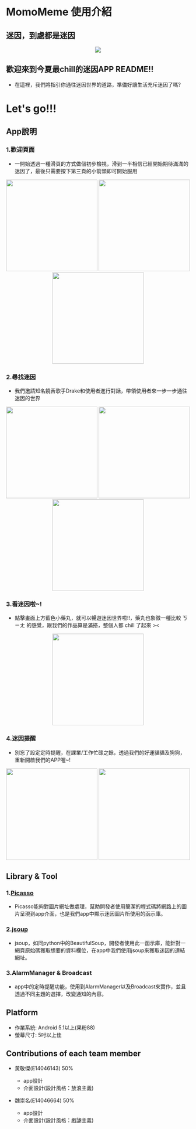 # MomoMeme 使用介紹

## 迷因，到處都是迷因
<p align="center">
    <img src="https://i.imgur.com/JsBciIj.png"/>
</p>

   
## 歡迎來到今夏最chill的迷因APP README!!   
- 在這裡，我們將指引你通往迷因世界的道路，準備好讓生活充斥迷因了嗎?

# Let's go!!!

## App說明
### 1.歡迎頁面
- 一開始透過一種滑頁的方式做個初步檢視，滑到一半相信已經開始期待滿滿的迷因了，最後只需要按下第三頁的小箭頭即可開始服用

<p align="center">
    <img src="https://i.imgur.com/ggAfWrb.jpg" width="250"/>
   <img src="https://i.imgur.com/g30Yg4l.jpg" width="250"/>
   <img src="https://imgur.com/xaSrRix.jpg" width="250"/>
</p>

### 2.尋找迷因
- 我們邀請知名饒舌歌手Drake和使用者進行對話，帶領使用者來一步一步通往迷因的世界

<p align="center">
    <img src="https://i.imgur.com/fpuvAN4.jpg" width="250"/>
    <img src="https://i.imgur.com/ty9aigp.jpg" width="250"/>
    <img src="https://i.imgur.com/ajprvpH.jpg" width="250"/>
    
</p>

### 3.看迷因啦~!
- 點擊畫面上方藍色小藥丸，就可以暢遊迷因世界啦!!，藥丸也象徵一種比較 ㄎㄧㄤ 的感覺，跟我們的作品算是滿搭，整個人都 chill 了起來 ><

<p align="center">
    <img src="https://i.imgur.com/R02FLuL.jpg" width="250"/>
</p>

### 4.迷因提醒
- 別忘了設定定時提醒，在課業/工作忙碌之餘，透過我們的好運貓貓及狗狗，重新開啟我們的APP喔~!
<p align="center">
    <img src="https://i.imgur.com/YXhGVWU.jpg" width="250"/>
    <img src="https://i.imgur.com/3PxT8ns.jpg" width="250"/>
</p>

## Library & Tool
### 1.[Picasso](https://square.github.io/picasso/)
- Picasso能夠對圖片網址做處理，幫助開發者使用簡潔的程式碼將網路上的圖片呈現到app介面，也是我們app中顯示迷因圖片所使用的函示庫。

### 2.[jsoup](https://jsoup.org/)
- jsoup，如同python中的BeautifulSoup，開發者使用此一函示庫，能針對一網頁原始碼獲取想要的資料欄位，在app中我們使用jsoup來獲取迷因的連結網址。

### 3.AlarmManager & Broadcast
- app中的定時提醒功能，使用到AlarmManager以及Broadcast來實作，並且透過不同主題的選擇，改變通知的內容。

## Platform
- 作業系統: Android 5.1以上(果粉88)
- 螢幕尺寸: 5吋以上佳

## Contributions of each team member
- 黃敬傑(E14046143) 50%
    - app設計
	- 介面設計(設計風格：放浪主義)

- 魏崇名(E14046664) 50%
    - app設計
    - 介面設計(設計風格：戲謔主義)
